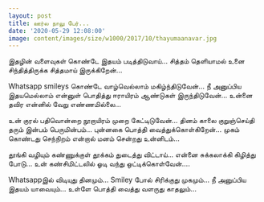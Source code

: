 ```yaml
---
layout: post
title: ஊர்ல நாலு பேர்...
date: '2020-05-29 12:08:00'
image: content/images/size/w1000/2017/10/thayumaanavar.jpg
---
```


இதழின் வளைவுகள் கொண்டே இதயம் படித்திடுவாய்...
சித்தம் தெளியாமல் உனை சிந்தித்திருக்க சித்தமாய் இருக்கிறேன்...

Whatsapp smileys கொண்டே வாழ்வெல்லாம் மகிழ்ந்திடுவேன்...
நீ அனுப்பிய இதயமெல்லாம் என்னுள் பொதித்து ஈராயிரம் ஆண்டுகள் இருந்திடுவேன்...
உன்னை தவிர என்னில் வேறு எண்ணமில்லை...

உன் குரல் பதிவொன்றை நூறாயிரம் முறை கேட்டிடுவேன்...
தினம் காலை குறுஞ்செய்தி தரும் இன்பம் பெருமின்பம்...
புன்னகை பொத்தி வைத்துக்கொள்கிறேன்...
முகம் கொண்டது செந்நிறம் என்றால் மனம் சென்றது உன்னிடம்...

தூங்கி வழியும் கண்ணுக்குள் தூக்கம் துடைத்து விட்டாய்...
என்னை சுக்கலாக்கி கிழித்து போடு...
உன் கண்சிமிட்டலில் ஓடி வந்து ஒட்டிக்கொள்வேன்....

Whatsappஇல் விடியுது தினமும்...
Smiley போல் சிரிக்குது முகமும்...
நீ அனுப்பிய இதயம் யாவையும்...
உள்ளே பொத்தி வைத்து வளருது காதலும்...